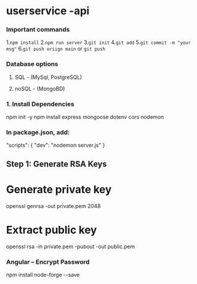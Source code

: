 # userservice -api
### Important commands


1.`npm install`
2.`npm run server`
3.`git init`
4.`git add`
5.`git commit -m "your msg"`
6.`git push oriign main`
or `git push`


### Database options

1. SQL - (MySql, PostgreSQL)

2. noSQL - (MongoBD)


### 1. Install Dependencies

npm init -y
npm install express mongoose dotenv cors nodemon

### In package.json, add:
"scripts": {
  "dev": "nodemon server.js"
}

## Step 1: Generate RSA Keys
# Generate private key
openssl genrsa -out private.pem 2048

# Extract public key
openssl rsa -in private.pem -pubout -out public.pem

### Angular – Encrypt Password
npm install node-forge --save


